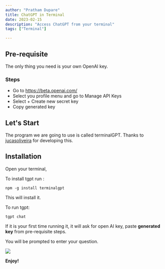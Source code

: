 ```yaml
---
author: "Pratham Dupare"
title: ChatGPT in Terminal
date: 2023-02-15
description: "Access ChatGPT from your terminal"
tags: ["Terminal"]

---
```


## Pre-requisite

The only thing you need is your own  OpenAI key.

### Steps

 - Go to https://beta.openai.com/
 - Select you profile menu and go to Manage API Keys
 - Select + Create new secret key
 - Copy generated key


## Let's Start

The program we are going to use is called terminalGPT. Thanks to [jucasoliveira](https://github.com/jucasoliveira) for developing this.


## Installation

Open your terminal,

To install tgpt run  :

```
npm -g install terminalgpt
```

This will install it.

To run tgpt:

```
tgpt chat
```
 If it is your first time running it, it will ask for open AI key, paste **generated key** from pre-requisite steps.

 You will be prompted to enter your question.

<img class="special-img-class" src="/2023/tgpt/tgpt.png"/>

**Enjoy!**
